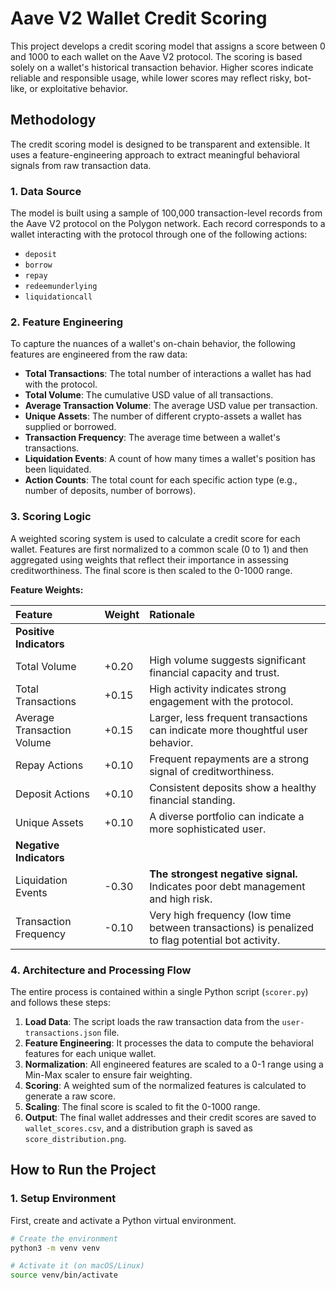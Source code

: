 # Aave V2 Wallet Credit Scoring

This project develops a credit scoring model that assigns a score between 0 and 1000 to each wallet on the Aave V2 protocol. The scoring is based solely on a wallet's historical transaction behavior. Higher scores indicate reliable and responsible usage, while lower scores may reflect risky, bot-like, or exploitative behavior.

## Methodology

The credit scoring model is designed to be transparent and extensible. It uses a feature-engineering approach to extract meaningful behavioral signals from raw transaction data.

### 1. Data Source

The model is built using a sample of 100,000 transaction-level records from the Aave V2 protocol on the Polygon network. Each record corresponds to a wallet interacting with the protocol through one of the following actions:

* `deposit`
* `borrow`
* `repay`
* `redeemunderlying`
* `liquidationcall`

### 2. Feature Engineering

To capture the nuances of a wallet's on-chain behavior, the following features are engineered from the raw data:

* **Total Transactions**: The total number of interactions a wallet has had with the protocol.
* **Total Volume**: The cumulative USD value of all transactions.
* **Average Transaction Volume**: The average USD value per transaction.
* **Unique Assets**: The number of different crypto-assets a wallet has supplied or borrowed.
* **Transaction Frequency**: The average time between a wallet's transactions.
* **Liquidation Events**: A count of how many times a wallet's position has been liquidated.
* **Action Counts**: The total count for each specific action type (e.g., number of deposits, number of borrows).

### 3. Scoring Logic

A weighted scoring system is used to calculate a credit score for each wallet. Features are first normalized to a common scale (0 to 1) and then aggregated using weights that reflect their importance in assessing creditworthiness. The final score is then scaled to the 0-1000 range.

**Feature Weights:**

| Feature | Weight | Rationale |
| :--- | :--- | :--- |
| **Positive Indicators** | | |
| Total Volume | +0.20 | High volume suggests significant financial capacity and trust. |
| Total Transactions | +0.15 | High activity indicates strong engagement with the protocol. |
| Average Transaction Volume| +0.15 | Larger, less frequent transactions can indicate more thoughtful user behavior. |
| Repay Actions | +0.10 | Frequent repayments are a strong signal of creditworthiness. |
| Deposit Actions | +0.10 | Consistent deposits show a healthy financial standing. |
| Unique Assets | +0.10 | A diverse portfolio can indicate a more sophisticated user. |
| **Negative Indicators** | | |
| Liquidation Events | -0.30 | **The strongest negative signal.** Indicates poor debt management and high risk. |
| Transaction Frequency | -0.10 | Very high frequency (low time between transactions) is penalized to flag potential bot activity. |


### 4. Architecture and Processing Flow

The entire process is contained within a single Python script (`scorer.py`) and follows these steps:

1.  **Load Data**: The script loads the raw transaction data from the `user-transactions.json` file.
2.  **Feature Engineering**: It processes the data to compute the behavioral features for each unique wallet.
3.  **Normalization**: All engineered features are scaled to a 0-1 range using a Min-Max scaler to ensure fair weighting.
4.  **Scoring**: A weighted sum of the normalized features is calculated to generate a raw score.
5.  **Scaling**: The final score is scaled to fit the 0-1000 range.
6.  **Output**: The final wallet addresses and their credit scores are saved to `wallet_scores.csv`, and a distribution graph is saved as `score_distribution.png`.

## How to Run the Project

### 1. Setup Environment

First, create and activate a Python virtual environment.

```bash
# Create the environment
python3 -m venv venv

# Activate it (on macOS/Linux)
source venv/bin/activate